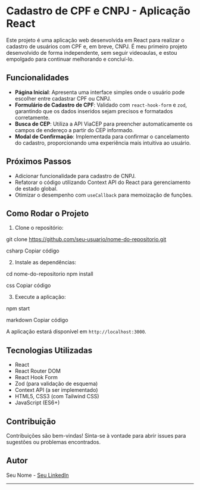 # Cadastro de CPF e CNPJ - Aplicação React

Este projeto é uma aplicação web desenvolvida em React para realizar o cadastro de usuários com CPF e, em breve, CNPJ. É meu primeiro projeto desenvolvido de forma independente, sem seguir videoaulas, e estou empolgado para continuar melhorando e concluí-lo.

## Funcionalidades

- **Página Inicial**: Apresenta uma interface simples onde o usuário pode escolher entre cadastrar CPF ou CNPJ.
- **Formulário de Cadastro de CPF**: Validado com `react-hook-form` e `zod`, garantindo que os dados inseridos sejam precisos e formatados corretamente.
- **Busca de CEP**: Utiliza a API ViaCEP para preencher automaticamente os campos de endereço a partir do CEP informado.
- **Modal de Confirmação**: Implementada para confirmar o cancelamento do cadastro, proporcionando uma experiência mais intuitiva ao usuário.

## Próximos Passos

- Adicionar funcionalidade para cadastro de CNPJ.
- Refatorar o código utilizando Context API do React para gerenciamento de estado global.
- Otimizar o desempenho com `useCallback` para memoização de funções.

## Como Rodar o Projeto

1. Clone o repositório:

git clone https://github.com/seu-usuario/nome-do-repositorio.git

csharp
Copiar código

2. Instale as dependências:

cd nome-do-repositorio
npm install

css
Copiar código

3. Execute a aplicação:

npm start

markdown
Copiar código

A aplicação estará disponível em `http://localhost:3000`.

## Tecnologias Utilizadas

- React
- React Router DOM
- React Hook Form
- Zod (para validação de esquema)
- Context API (a ser implementado)
- HTML5, CSS3 (com Tailwind CSS)
- JavaScript (ES6+)

## Contribuição

Contribuições são bem-vindas! Sinta-se à vontade para abrir issues para sugestões ou problemas encontrados.

## Autor

Seu Nome - [Seu LinkedIn](https://www.linkedin.com/in/victorcallegarir/)

---
